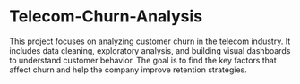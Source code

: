# Telecom-Churn-Analysis
This project focuses on analyzing customer churn in the telecom industry. It includes data cleaning, exploratory analysis, and building visual dashboards to understand customer behavior. The goal is to find the key factors that affect churn and help the company improve retention strategies.
